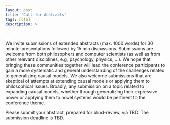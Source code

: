 ```yaml
---
layout: post
title: 'Call for Abstracts'
tags: [cfa]
description: >
  
---
```

We invite submissions of extended abstracts (max. 1000 words) for 30 minute-presentations followed by 15 min discussions. Submissions are welcome from both philosophers and computer scientists (as well as from other relevant disciplines, e.g, psychology, physics, …). We hope that bringing these communities together will lead the conference participants to gain a more systematic and general understanding of the challenges related to generalizing causal models. We also welcome submissions that are skeptical of attempts at extending causal models or applying them to philosophical issues. Broadly, any submission on a topic related to expanding causal models, whether through generalizing their expressive power or applying them to novel systems would be pertinent to the conference theme.

Please submit your abstract, prepared for blind-review, via TBD. The submission deadline is TBD.

